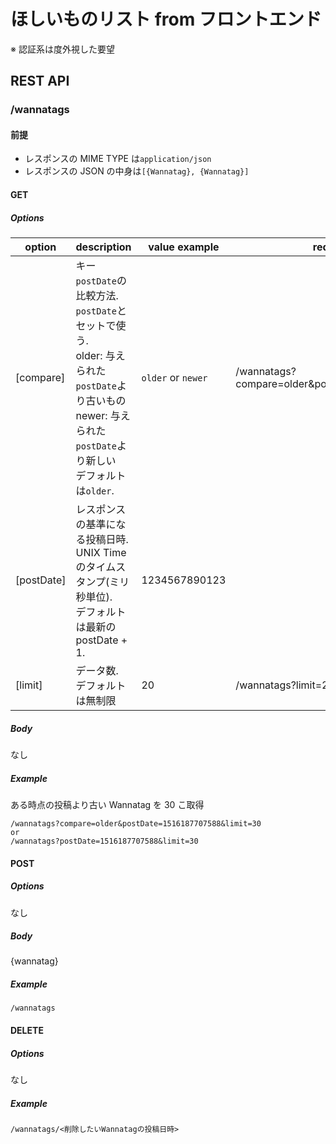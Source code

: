 # ほしいものリスト from フロントエンド

※ 認証系は度外視した要望

## REST API

### /wannatags

#### 前提

* レスポンスの MIME TYPE は`application/json`
* レスポンスの JSON の中身は`[{Wannatag}, {Wannatag}]`

#### GET

##### Options

| option     | description                                                                                                                                                        | value example      | request line                                    |
| ---------- | ------------------------------------------------------------------------------------------------------------------------------------------------------------------ | ------------------ | ----------------------------------------------- |
| [compare]  | キー`postDate`の比較方法.<br>`postDate`とセットで使う.<br>older: 与えられた`postDate`より古いもの<br>newer: 与えられた`postDate`より新しい<br>デフォルトは`older`. | `older` or `newer` | /wannatags?compare=older&postDate=1516187707588 |  |  |
| [postDate] | レスポンスの基準になる投稿日時.<br>UNIX Time のタイムスタンプ(ミリ秒単位).<br>デフォルトは最新の postDate + 1.                                                     | 1234567890123      |                                                 |  |
| [limit]    | データ数.<br>デフォルトは無制限                                                                                                                                    | 20                 | /wannatags?limit=20                             |

##### Body

なし

##### Example

ある時点の投稿より古い Wannatag を 30 こ取得

```
/wannatags?compare=older&postDate=1516187707588&limit=30
or
/wannatags?postDate=1516187707588&limit=30
```

#### POST

##### Options

なし

##### Body

{wannatag}

##### Example

```
/wannatags
```

#### DELETE

##### Options

なし

##### Example

```
/wannatags/<削除したいWannatagの投稿日時>
```
